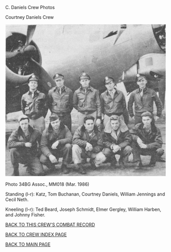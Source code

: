 
C. Daniels Crew Photos






 




Courtney Daniels Crew  
  

![](Daniels2.jpg)  

Photo 34BG Assoc., MM018 (Mar. 1986\)  

Standing (l-r): Katz, Tom Buchanan, Courtney Daniels, William Jennings and Cecil Neth.  

Kneeling (l-r): Ted Beard, Joseph Schmidt, Elmer Gergley, William Harben, and Johnny Fisher.   
  

[BACK TO THIS CREW'S COMBAT RECORD](crews/Daniels2.md)  

[BACK TO CREW INDEX PAGE](000crews.md)  

[BACK TO MAIN PAGE](index.html)


